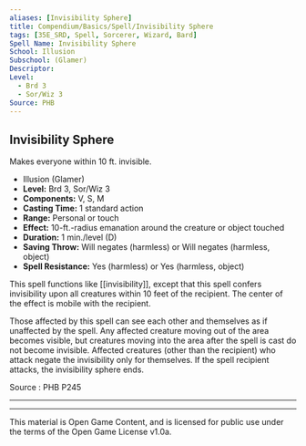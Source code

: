 ```yaml
---
aliases: [Invisibility Sphere]
title: Compendium/Basics/Spell/Invisibility Sphere
tags: [35E_SRD, Spell, Sorcerer, Wizard, Bard]
Spell Name: Invisibility Sphere
School: Illusion
Subschool: (Glamer)
Descriptor: 
Level:
  - Brd 3
  - Sor/Wiz 3
Source: PHB
---
```



## Invisibility Sphere

Makes everyone within 10 ft. invisible.

*   Illusion (Glamer)
*   **Level:** Brd 3, Sor/Wiz 3
*   **Components:** V, S, M
*   **Casting Time:** 1 standard action
*   **Range:** Personal or touch
*   **Effect:** 10-ft.-radius emanation around the creature or object touched
*   **Duration:** 1 min./level (D)
*   **Saving Throw:** Will negates (harmless) or Will negates (harmless, object)
*   **Spell Resistance:** Yes (harmless) or Yes (harmless, object)

This spell functions like [[invisibility]], except that this spell confers invisibility upon all creatures within 10 feet of the recipient. The center of the effect is mobile with the recipient.

Those affected by this spell can see each other and themselves as if unaffected by the spell. Any affected creature moving out of the area becomes visible, but creatures moving into the area after the spell is cast do not become invisible. Affected creatures (other than the recipient) who attack negate the invisibility only for themselves. If the spell recipient attacks, the invisibility sphere ends.

Source : PHB P245

---

---

This material is Open Game Content, and is licensed for public use under
the terms of the Open Game License v1.0a.
